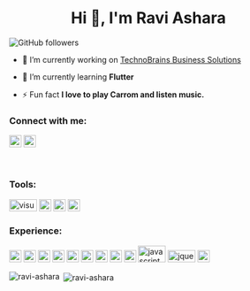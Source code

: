 <h1 align="center">Hi 👋, I'm Ravi Ashara</h1>
<!-- <h3 align="center">A self-taught programmer and born at very little age😜</h3> -->

![GitHub followers](https://img.shields.io/github/followers/tbs-raviashara?logo=GitHub&style=for-the-badge)

- 🔭 I’m currently working on [TechnoBrains Business Solutions](https://technobrains.io/)

- 🌱 I’m currently learning **Flutter**

- ⚡ Fun fact **I love to play Carrom and listen music.**

### Connect with me:

<a href="https://twitter.com/ashara_ravi" target="blank"><img src="https://cdn.jsdelivr.net/npm/simple-icons@3.0.1/icons/twitter.svg" alt="ravi-ashara" height="22" width="22" /></a>
<a href="https://in.linkedin.com/in/ravi-ashara-652926105" target="blank"><img src="https://cdn.jsdelivr.net/npm/simple-icons@3.0.1/icons/linkedin.svg" alt="ravi-ashara" height="22" width="22" /></a>

<br />

### Tools:

<p align="left">
<img src="https://www.vectorlogo.zone/logos/visualstudio_code/visualstudio_code-ar21.svg" alt="visualstudio" width="50" height="22"/>
<img src="https://www.vectorlogo.zone/logos/android/android-icon.svg" alt="android" width="22" height="22"/>
<img src="https://www.vectorlogo.zone/logos/apple_xcode/apple_xcode-icon.svg" alt="apple_xcode" width="22" height="22"/>
<img src="https://www.vectorlogo.zone/logos/git-scm/git-scm-icon.svg" alt="git" width="22" height="22"/>
</p>

### Experience:
<p align="left">
<img src="https://www.vectorlogo.zone/logos/dartlang/dartlang-icon.svg" alt="dart" width="22" height="22"/> <img src="https://www.vectorlogo.zone/logos/firebase/firebase-icon.svg" alt="firebase" width="22" height="22"/> <img src="https://www.vectorlogo.zone/logos/flutterio/flutterio-icon.svg" alt="flutter" width="22" height="22"/>
<img src="https://www.vectorlogo.zone/logos/ionicframework/ionicframework-icon.svg" alt="ionic" width="22" height="22"/>
<img src="https://www.vectorlogo.zone/logos/apache_cordova/apache_cordova-icon.svg" alt="cordova" width="22" height="22"/>
<img src="https://www.vectorlogo.zone/logos/angular/angular-icon.svg" alt="angular" width="22" height="22"/>
<img src="https://www.vectorlogo.zone/logos/typescriptlang/typescriptlang-ar21.svg" alt="typescriptlang" width="22" height="22"/>
<img src="https://www.vectorlogo.zone/logos/getbootstrap/getbootstrap-icon.svg" alt="bootstrap" width="22" height="22"/>
<img src="https://www.vectorlogo.zone/logos/w3_html5/w3_html5-icon.svg" alt="html5" width="22" height="22"/>
<img src="https://www.vectorlogo.zone/logos/javascript/javascript-horizontal.svg" alt="javascript" width="50" height="30"/>
<img src="https://www.vectorlogo.zone/logos/jquery/jquery-horizontal.svg" alt="jquery" width="50" height="22"/>
<img src="https://www.vectorlogo.zone/logos/sass-lang/sass-lang-icon.svg" alt="sass" width="22" height="22"/>
</p>

<p><img align="left" src="https://github-readme-stats.vercel.app/api/top-langs/?username=tbs-raviashara&layout=compact&hide=html" alt="ravi-ashara" /></p>

<p>&nbsp;<img align="center" src="https://github-readme-stats.vercel.app/api?username=tbs-raviashara&show_icons=true" alt="ravi-ashara" /></p>